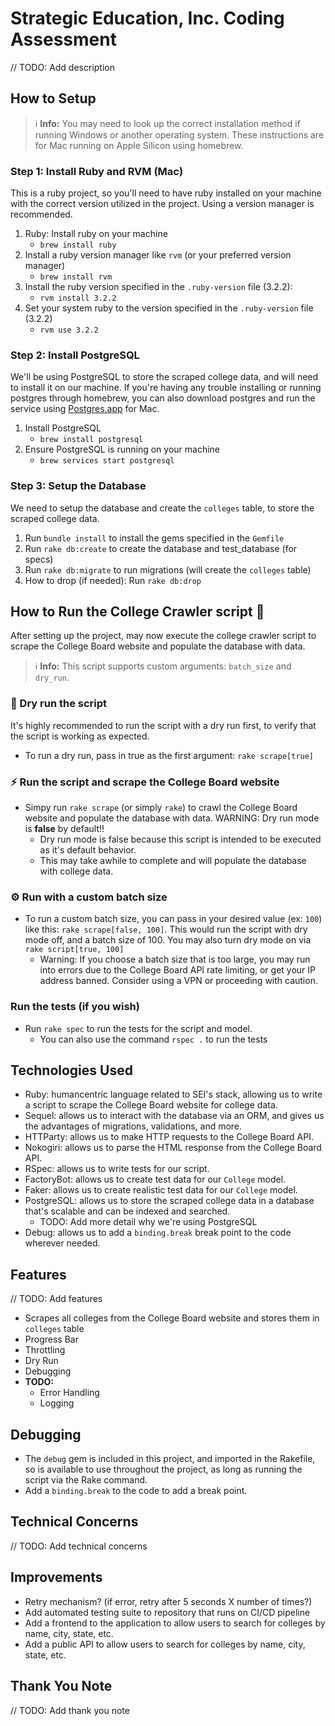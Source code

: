 # Strategic Education, Inc. Coding Assessment

// TODO: Add description

## How to Setup

> ℹ️ **Info:** You may need to look up the correct installation method if running Windows or another operating system. These instructions are for Mac running on Apple Silicon using homebrew.

### Step 1: Install Ruby and RVM (Mac)

This is a ruby project, so you'll need to have ruby installed on your machine with the correct version utilized in the project. Using a version manager is recommended.

1. Ruby: Install ruby on your machine
   - `brew install ruby`
2. Install a ruby version manager like `rvm` (or your preferred version manager)
   - `brew install rvm`
3. Install the ruby version specified in the `.ruby-version` file (3.2.2):
   - `rvm install 3.2.2`
4. Set your system ruby to the version specified in the `.ruby-version` file (3.2.2)
   - `rvm use 3.2.2`

### Step 2: Install PostgreSQL

We'll be using PostgreSQL to store the scraped college data, and will need to install it on our machine. If you're having any trouble installing or running postgres through homebrew, you can also download postgres and run the service using [Postgres.app](https://postgresapp.com/downloads.html) for Mac.

1. Install PostgreSQL
   - `brew install postgresql`
2. Ensure PostgreSQL is running on your machine
   - `brew services start postgresql`

### Step 3: Setup the Database

We need to setup the database and create the `colleges` table, to store the scraped college data.

<!-- TODO: Add instructions on setting up database environmental variables if needed -->
1. Run `bundle install` to install the gems specified in the `Gemfile`
2. Run `rake db:create` to create the database and test_database (for specs)
3. Run `rake db:migrate` to run migrations (will create the `colleges` table)
4. How to drop (if needed): Run `rake db:drop`

## How to Run the College Crawler script 🎉

After setting up the project, may now execute the college crawler script to scrape the College Board website and populate the database with data.

> ℹ️ **Info:** This script supports custom arguments: `batch_size` and `dry_run`.

### 🧪 Dry run the script

It's highly recommended to run the script with a dry run first, to verify that the script is working as expected.

- To run a dry run, pass in true as the first argument: `rake scrape[true]`

### ⚡️ Run the script and scrape the College Board website

- Simpy run `rake scrape` (or simply `rake`) to crawl the College Board website and populate the database with data. WARNING: Dry run mode is **false** by default!!
  - Dry run mode is false because this script is intended to be executed as it's default behavior.
  - This may take awhile to complete and will populate the database with college data.

### ⚙️ Run with a custom batch size

- To run a custom batch size, you can pass in your desired value (ex: `100`) like this: `rake scrape[false, 100]`. This would run the script with dry mode off, and a batch size of 100. You may also turn dry mode on via `rake script[true, 100]`
  - Warning: If you choose a batch size that is too large, you may run into errors due to the College Board API rate limiting, or get your IP address banned. Consider using a VPN or proceeding with caution.

### Run the tests (if you wish)

- Run `rake spec` to run the tests for the script and model.
  - You can also use the command `rspec .` to run the tests

## Technologies Used

- Ruby: humancentric language related to SEI's stack, allowing us to write a script to scrape the College Board website for college data.
- Sequel: allows us to interact with the database via an ORM, and gives us the advantages of migrations, validations, and more.
- HTTParty: allows us to make HTTP requests to the College Board API.
- Nokogiri: allows us to parse the HTML response from the College Board API.
- RSpec: allows us to write tests for our script.
- FactoryBot: allows us to create test data for our `College` model.
- Faker: allows us to create realistic test data for our `College` model.
- PostgreSQL: allows us to store the scraped college data in a database that's scalable and can be indexed and searched.
  - TODO: Add more detail why we're using PostgreSQL
- Debug: allows us to add a `binding.break` break point to the code wherever needed.

## Features

// TODO: Add features

- Scrapes all colleges from the College Board website and stores them in `colleges` table
- Progress Bar
- Throttling
- Dry Run
- Debugging
- **TODO:**
  - Error Handling
  - Logging

## Debugging

- The `debug` gem is included in this project, and imported in the Rakefile, so is available to use throughout the project, as long as running the script via the Rake command.
- Add a `binding.break` to the code to add a break point.

## Technical Concerns

// TODO: Add technical concerns

## Improvements

- Retry mechanism? (if error, retry after 5 seconds X number of times?)
- Add automated testing suite to repository that runs on CI/CD pipeline
- Add a frontend to the application to allow users to search for colleges by name, city, state, etc.
- Add a public API to allow users to search for colleges by name, city, state, etc.

## Thank You Note

// TODO: Add thank you note
